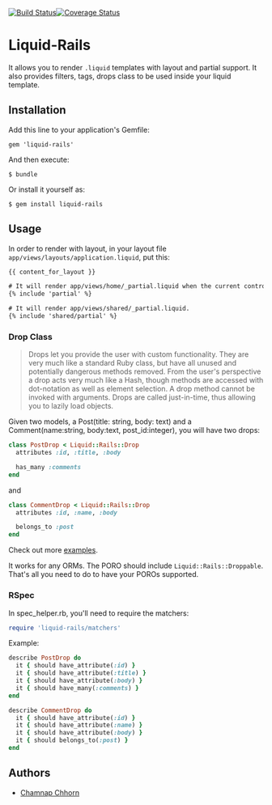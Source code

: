 [![Build Status](https://travis-ci.org/yoolk/liquid-rails.svg?branch=master)](https://travis-ci.org/yoolk/liquid-rails)[![Coverage Status](https://coveralls.io/repos/yoolk/liquid-rails/badge.png?branch=master)](https://coveralls.io/r/yoolk/liquid-rails?branch=master)
# Liquid-Rails

It allows you to render `.liquid` templates with layout and partial support. It also provides filters, tags, drops class to be used inside your liquid template.

## Installation

Add this line to your application's Gemfile:

    gem 'liquid-rails'

And then execute:

    $ bundle

Or install it yourself as:

    $ gem install liquid-rails

## Usage

In order to render with layout, in your layout file `app/views/layouts/application.liquid`, put this:

```html
{{ content_for_layout }}
```

```html
# It will render app/views/home/_partial.liquid when the current controller is `HomeController`.
{% include 'partial' %}

# It will render app/views/shared/_partial.liquid.
{% include 'shared/partial' %}
```

### Drop Class

> Drops let you provide the user with custom functionality. They are very much like a standard Ruby class, but have all unused and potentially dangerous methods removed. From the user's perspective a drop acts very much like a Hash, though methods are accessed with dot-notation as well as element selection. A drop method cannot be invoked with arguments. Drops are called just-in-time, thus allowing you to lazily load objects.

Given two models, a Post(title: string, body: text) and a Comment(name:string, body:text, post_id:integer), you will have two drops:

```ruby
class PostDrop < Liquid::Rails::Drop
  attributes :id, :title, :body

  has_many :comments
end
```

and

```ruby
class CommentDrop < Liquid::Rails::Drop
  attributes :id, :name, :body

  belongs_to :post
end
```

Check out more [examples](https://github.com/yoolk/liquid-rails/blob/master/spec/fixtures/poro.rb).

It works for any ORMs. The PORO should include `Liquid::Rails::Droppable`. That's all you need to do to have your POROs supported.

### RSpec

In spec_helper.rb, you'll need to require the matchers:

```ruby
require 'liquid-rails/matchers'
```

Example:

```ruby
describe PostDrop do
  it { should have_attribute(:id) }
  it { should have_attribute(:title) }
  it { should have_attribute(:body) }
  it { should have_many(:comments) }
end
```

```ruby
describe CommentDrop do
  it { should have_attribute(:id) }
  it { should have_attribute(:name) }
  it { should have_attribute(:body) }
  it { should belongs_to(:post) }
end
```

## Authors

* [Chamnap Chhorn](https://github.com/chamnap)
